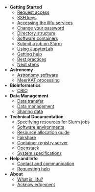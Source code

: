 - **Getting Started**
  - [Request access](getting_started/request_access.md)
  - [SSH keys](getting_started/ssh.md)
  - [Accessing the ilifu services](getting_started/access_ilifu.md)
  - [Change your password](getting_started/change_password.md)
  - [Directory structure](data/directory_structure.md)
  - [Software containers](getting_started/container_environments.md)
  - [Submit a job on Slurm](getting_started/submit_job_slurm.md)
  - [Using JupyterLab](getting_started/using_jupyterlab.md)
  - [Getting help](getting_started/getting_help.md)
  - [Best practices](getting_started/best_practices.md)
  - [Next steps](getting_started/next_steps.md)
- **Astronomy**
  - [Astronomy software](astronomy/astronomy_software.md)
  - [MeerKAT processing](astronomy/meerkat_processing.md)
- **Bioinformatics**
  - [CBIO](bioinformatics/cbio.md)
- **Data Management**
  - [Data transfer](data/data_transfer.md)
  - [Data management](data/data_management.md)
  - [Sharing data](data/sharing_data.md)
- **Technical Documentation**
  - [Specifying resources for Slurm jobs](tech_docs/running_jobs.md)
  - [Software environments](tech_docs/software_environments.md)
  - [Resource allocation guide](tech_docs/resource_allocation.md)
  - [Fairshare](tech_docs/fairshare.md)
  - [Container registry server](tech_docs/container_registry.md)
  - [Openstack](openstack/openstack.md)
  - [System specifications](tech_docs/specifications.md)
- **Help and Info**
  - [Contact and communication](help/contact.md)
  - [Requesting help](help/requesting_help.md)
- **About**
  - [What is ilifu?](about/what_is.md)
  - [Acknowledgement](about/acknowledgement.md)

